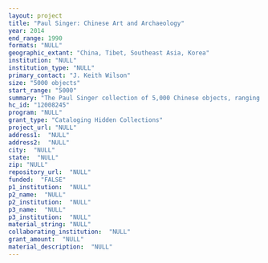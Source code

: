 ```yaml
--- 
layout: project 
title: "Paul Singer: Chinese Art and Archaeology"
year: 2014
end_range: 1990
formats: "NULL"
geographic_extant: "China, Tibet, Southeast Asia, Korea"
institution: "NULL"
institution_type: "NULL"
primary_contact: "J. Keith Wilson"
size: "5000 objects"
start_range: "5000"
summary: "The Paul Singer collection of 5,000 Chinese objects, ranging from the Neolithic to the 20th century, will be fully cataloged along with his papers and period photographs of the collection, reference images, and scholars and students in his two-bedroom apartment in Summit, NJ. Made accessible to the public for the first time, the collection serves as both a reflection of what was known about Chinese art and archaeology in the latter half of the twentieth century and a platform for new research in a broad range of disciplines."
hc_id: "12008245"
program: "NULL"
grant_type: "Cataloging Hidden Collections"
project_url: "NULL"
address1:  "NULL"
address2:  "NULL"
city:  "NULL"
state:  "NULL"
zip: "NULL"
repository_url:  "NULL"
funded:  "FALSE"
p1_institution:  "NULL"
p2_name:  "NULL"
p2_institution:  "NULL"
p3_name:  "NULL"
p3_institution:  "NULL"
material_string: "NULL"
collaborating_institution:  "NULL"
grant_amount:  "NULL"
material_description:  "NULL"
---
```

